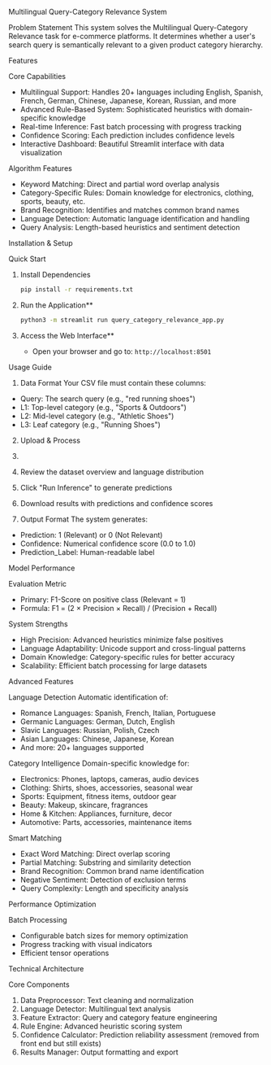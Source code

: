 Multilingual Query-Category Relevance System

Problem Statement
This system solves the Multilingual Query-Category Relevance task for e-commerce platforms. It determines whether a user's search query is semantically relevant to a given product category hierarchy.

Features

Core Capabilities
- Multilingual Support: Handles 20+ languages including English, Spanish, French, German, Chinese, Japanese, Korean, Russian, and more
- Advanced Rule-Based System: Sophisticated heuristics with domain-specific knowledge
- Real-time Inference: Fast batch processing with progress tracking
- Confidence Scoring: Each prediction includes confidence levels
- Interactive Dashboard: Beautiful Streamlit interface with data visualization

Algorithm Features
- Keyword Matching: Direct and partial word overlap analysis
- Category-Specific Rules: Domain knowledge for electronics, clothing, sports, beauty, etc.
- Brand Recognition: Identifies and matches common brand names
- Language Detection: Automatic language identification and handling
- Query Analysis: Length-based heuristics and sentiment detection


Installation & Setup

Quick Start
1. Install Dependencies
   ```bash
   pip install -r requirements.txt
   ```

2. Run the Application**
   ```bash
   python3 -m streamlit run query_category_relevance_app.py
   ```

3. Access the Web Interface**
   - Open your browser and go to: `http://localhost:8501`

Usage Guide

1. Data Format
Your CSV file must contain these columns:
- Query: The search query (e.g., "red running shoes")
- L1: Top-level category (e.g., "Sports & Outdoors")
- L2: Mid-level category (e.g., "Athletic Shoes")
- L3: Leaf category (e.g., "Running Shoes")

2. Upload & Process
1. 
2. Review the dataset overview and language distribution
3. Click "Run Inference" to generate predictions
4. Download results with predictions and confidence scores

3. Output Format
The system generates:
- Prediction: 1 (Relevant) or 0 (Not Relevant)
- Confidence: Numerical confidence score (0.0 to 1.0)
- Prediction_Label: Human-readable label

Model Performance

Evaluation Metric
- Primary: F1-Score on positive class (Relevant = 1)
- Formula: F1 = (2 × Precision × Recall) / (Precision + Recall)

System Strengths
- High Precision: Advanced heuristics minimize false positives
- Language Adaptability: Unicode support and cross-lingual patterns
- Domain Knowledge: Category-specific rules for better accuracy
- Scalability: Efficient batch processing for large datasets

Advanced Features

Language Detection
Automatic identification of:
- Romance Languages: Spanish, French, Italian, Portuguese
- Germanic Languages: German, Dutch, English
- Slavic Languages: Russian, Polish, Czech
- Asian Languages: Chinese, Japanese, Korean
- And more: 20+ languages supported

Category Intelligence
Domain-specific knowledge for:
- Electronics: Phones, laptops, cameras, audio devices
- Clothing: Shirts, shoes, accessories, seasonal wear
- Sports: Equipment, fitness items, outdoor gear
- Beauty: Makeup, skincare, fragrances
- Home & Kitchen: Appliances, furniture, decor
- Automotive: Parts, accessories, maintenance items

Smart Matching
- Exact Word Matching: Direct overlap scoring
- Partial Matching: Substring and similarity detection
- Brand Recognition: Common brand name identification
- Negative Sentiment: Detection of exclusion terms
- Query Complexity: Length and specificity analysis

Performance Optimization

Batch Processing
- Configurable batch sizes for memory optimization
- Progress tracking with visual indicators
- Efficient tensor operations

Technical Architecture

Core Components
1. Data Preprocessor: Text cleaning and normalization
2. Language Detector: Multilingual text analysis
3. Feature Extractor: Query and category feature engineering
4. Rule Engine: Advanced heuristic scoring system
5. Confidence Calculator: Prediction reliability assessment   (removed from front end but still exists)
6. Results Manager: Output formatting and export
